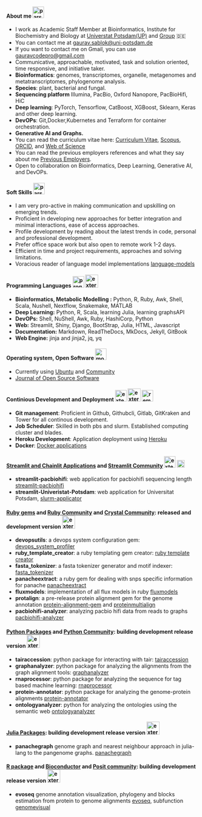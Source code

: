 #### About me <img width="30" height="30" src="https://img.icons8.com/dotty/100/parse-resumes.png" alt="parse-resumes"/>

 - I work as Academic Staff Member at Bioinformatics, Institute for Biochemistry and Biology at [Universtat Potsdam(UP)](https://www.uni-potsdam.de/de/) and [Group](https://www.uni-potsdam.de/en/ibb-bioinformatik/members/gaurav-sablok) :de:
 - You can contact me at [gaurav.sablok@uni-potsdam.de](mailto:gaurav.sablok@uni-potsdam.de)
 - If you want to contact me on Gmail, you can use [gauravcodepro@gmail.com](mailto:gauravcodepro@gmail.com)
 - Communicative, approachable, motivated, task and solution oriented, time responsive, and initiative taker. 
 - **Bioinformatics**: genomes, transcriptomes, organelle, metagenomes and metatranscriptomes, phylogenome analysis. 
 - **Species**: plant, bacterial and fungal.
 - **Sequencing platform** Illumina, PacBio, Oxford Nanopore, PacBioHifi, HiC
 - **Deep learning**: PyTorch, Tensorflow, CatBoost, XGBoost, Sklearn, Keras and other deep learning. 
 - **DevOPs**: Git,Docker,Kubernetes and Terraform for container orchestration.
 - **Generative AI and Graphs.**
 - You can read the curriculum vitae here: [Curriculum Vitae](https://drive.google.com/file/d/10M2skWJsLLx_-Hze7rHxH-bTT-2VJ_if/view?usp=sharing), [Scopus](https://www.scopus.com/authid/detail.uri?authorId=36633064300), [ORCID](https://orcid.org/0000-0002-4157-9405), and [Web of Science](https://www.webofscience.com/wos/author/record/C-5940-2014)
 - You can read the previous employers references and what they say about me [Previous Employers](https://drive.google.com/file/d/1KgQLycgD1S9ztJpt9McQ2yH5lZIUJAgb/view?usp=sharing). 
 - Open to collaboration on Bioinformatics, Deep Learning, Generative AI, and DevOPs.

#### Soft Skills <img width="30" height="30" src="https://img.icons8.com/stickers/100/parse-resumes.png" alt="parse-resumes"/>

- I am very pro-active in making communication and upskilling on emerging trends.
- Proficient in developing new approaches for better integration and minimal interactions, ease of access approaches.
- Profile development by reading about the latest trends in code, personal and professional development.
- Prefer office space work but also open to remote work 1-2 days.
- Efficient in time and project requirements, approaches and solving limitations.
- Voracious reader of language model implementations [language-models](https://paperswithcode.com/)

#### Programming Languages <img width="30" height="30" src="https://img.icons8.com/ios/50/programming-flag.png" alt="programming-flag"/> <img width="34" height="34" src="https://img.icons8.com/external-filled-outline-geotatah/64/external-experience-gamification-color-filled-outline-geotatah-2.png" alt="external-experience-gamification-color-filled-outline-geotatah-2"/>
- **Bioinformatics, Metabolic Modelling :**  Python, R, Ruby, Awk, Shell, Scala, Nushell, Nextflow, Snakemake, MATLAB
- **Deep Learning:**  Python, R, Scala, learning Julia, learning graphsAPI
- **DevOPs:** Shell, NuShell, Awk, Ruby, HashiCorp, Python
- **Web:** Streamlit, Shiny, Django, BootStrap, Julia, HTML, Javascript
- **Documentation:** Markdown, ReadTheDocs, MkDocs, Jekyll, GitBook
- **Web Engine:** jinja and jinja2, jq, yq

#### Operating system, Open Software <img width="30" height="30" src="https://img.icons8.com/officel/16/monitor.png" alt="monitor"/>
- Currently using [Ubuntu](https://kde.org/)  and [Community](https://linuxcommunity.io/)
- [Journal of Open Source Software](https://joss.theoj.org/)

#### Continious Development and Deployment <img width="30" height="30" src="https://img.icons8.com/external-flaticons-lineal-color-flat-icons/64/external-proactive-project-management-flaticons-lineal-color-flat-icons.png" alt="external-proactive-project-management-flaticons-lineal-color-flat-icons"/> <img width="34" height="34" src="https://img.icons8.com/external-flatart-icons-flat-flatarticons/64/external-settings-statistical-analysis-flatart-icons-flat-flatarticons.png" alt="external-settings-statistical-analysis-flatart-icons-flat-flatarticons"/> <img width="30" height="30" src="https://img.icons8.com/ios/50/remote.png" alt="remote"/>
- **Git management**: Proficient in Github, Githubcli, Gitlab, GitKraken and Tower for all continous development.
- **Job Scheduler**: Skilled in both pbs and slurm. Established computing cluster and blades.
- **Heroku Development**: Application deployment using [Heroku](https://devcenter.heroku.com/)
- **Docker**: [Docker applications](https://hub.docker.com/u/gauravcodepro)
  
#### [Streamlit and Chainlit Applications](https://streamlit.io/) and [Streamlit Community](https://discuss.streamlit.io/) <img width="30" height="30" src="https://img.icons8.com/external-outline-juicy-fish/60/external-web-side-hustles-outline-outline-juicy-fish-2.png" alt="external-web-side-hustles-outline-outline-juicy-fish-2"/> <img width="20" height="20" src="https://img.icons8.com/officel/16/internet.png" alt="internet"/>
- **streamlit-pacbiohifi**: web application for pacbiohifi sequencing length [streamlit-pacbiohifi](https://pacbiohifi.streamlit.app/) 
- **streamlit-Univeristat-Potsdam**: web application for Universitat Potsdam, [slurm-applicator](https://sup-application.streamlit.app/)

#### [Ruby gems](https://rubygems.org/profiles/gauravcodepro) and [Ruby Community](https://www.ruby-forum.com/) and [Crystal Community](https://forum.crystal-lang.org/): released and development version <img width="34" height="34" src="https://img.icons8.com/external-sbts2018-solid-sbts2018/58/external-software-design-thinking2-sbts2018-solid-sbts2018.png" alt="external-software-design-thinking2-sbts2018-solid-sbts2018"/>
- **devopsutils**: a devops system configuration gem: [devops_system_profiler](https://github.com/gauravcodepro/devops-system)
- **ruby_template_creator**: a ruby templating gem creator: [ruby template creator](https://github.com/gauravcodepro/ruby_gem_creator)
- **fasta_tokenizer**: a fasta tokenizer generator and motif indexer: [fasta_tokenizer](https://github.com/gauravcodepro/pacbiohifi-motif-scanner)
- **panacheextract**: a ruby gem for dealing with snps specific information for panache [panacheextract](https://rubygems.org/gems/panacheextract)
- **fluxmodels**: implementation of all flux models in ruby [fluxmodels](https://github.com/gauravcodepro/flux-models-ruby)
- **protalign**: a pre-release protein alignment gem for the genome annotation [protein-alignment-gem](https://github.com/gauravcodepro/proteinalignment-annotation-gem) and [proteinmultialign](https://github.com/gauravcodepro/protein-multialign-gem)
- **pacbiohifi-analyzer**: analyzing pacbio hifi data from reads to graphs [pacbiohifi-analyzer](https://github.com/gauravcodepro/pacbiohifi-analyzer)

#### [Python Packages](https://pypi.org/user/gauravcodepro/) and [Python Community](https://www.python.org/community/): building development release version  <img width="34" height="34" src="https://img.icons8.com/external-sbts2018-solid-sbts2018/58/external-software-design-thinking2-sbts2018-solid-sbts2018.png" alt="external-software-design-thinking2-sbts2018-solid-sbts2018"/>
- **tairaccession**: python package for interacting with tair: [tairaccession](https://github.com/gauravcodepro/tairaccession)
- **graphanalyzer**: python package for analyzing the alignments from the graph alignment tools: [graphanalyzer](https://github.com/gauravcodepro/graphanalyzer)
- **rnaprocessor**: python package for analyzing the sequence for tag based machine learning: [rnaprocessor](https://github.com/gauravcodepro/rnaprocessor)
- **protein-annotator**: python package for analyzing the genome-protein alignments [protein-annotator](https://github.com/gauravcodepro/protein-annotator)
- **ontologyanalyzer**: python for analyzing the ontologies using the semantic web [ontologyanalyzer](https://github.com/gauravcodeproontologyanalyzer)

#### [Julia Packages](https://juliahub.com/): building development release version <img width="34" height="34" src="https://img.icons8.com/external-sbts2018-solid-sbts2018/58/external-software-design-thinking2-sbts2018-solid-sbts2018.png" alt="external-software-design-thinking2-sbts2018-solid-sbts2018"/>

- **panachegraph** genome graph and nearest neighbour approach in julia-lang to the pangenome graphs. [panachegraph](https://github.com/gauravcodepro/panachegraph)

#### [R package](https://cran.r-project.org/web/packages/) and [Bioconductor](https://bioconductor.org/) and [Posit community](https://forum.posit.co/): building development release version <img width="34" height="34" src="https://img.icons8.com/external-sbts2018-solid-sbts2018/58/external-software-design-thinking2-sbts2018-solid-sbts2018.png" alt="external-software-design-thinking2-sbts2018-solid-sbts2018"/>

- **evoseq** genome annotation visualization, phylogeny and blocks estimation from protein to genome alignments [evoseq](https://github.com/gauravcodepro/evoseq-genome-informatics), subfunction [genomevisual](https://github.com/gauravcodepro/genome-annotation-visualizer) 
